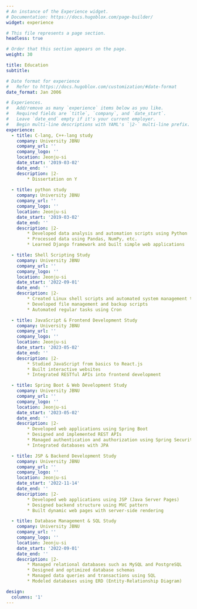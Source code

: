 ```yaml
---
# An instance of the Experience widget.
# Documentation: https://docs.hugoblox.com/page-builder/
widget: experience

# This file represents a page section.
headless: true

# Order that this section appears on the page.
weight: 30

title: Education
subtitle:

# Date format for experience
#   Refer to https://docs.hugoblox.com/customization/#date-format
date_format: Jan 2006

# Experiences.
#   Add/remove as many `experience` items below as you like.
#   Required fields are `title`, `company`, and `date_start`.
#   Leave `date_end` empty if it's your current employer.
#   Begin multi-line descriptions with YAML's `|2-` multi-line prefix.
experience:
  - title: C-lang, C++-lang study
    company: University JBNU
    company_url: ''
    company_logo: ''
    location: Jeonju-si
    date_start: '2019-03-02'
    date_end: ''
    description: |2-
        * Dissertation on Y
        
  - title: python study
    company: University JBNU
    company_url: ''
    company_logo: ''
    location: Jeonju-si
    date_start: '2019-03-02'
    date_end: ''
    description: |2-
        * Developed data analysis and automation scripts using Python
        * Processed data using Pandas, NumPy, etc.
        * Learned Django framework and built simple web applications

  - title: Shell Scripting Study
    company: University JBNU
    company_url: ''
    company_logo: ''
    location: Jeonju-si
    date_start: '2022-09-01'
    date_end: ''
    description: |2-
        * Created Linux shell scripts and automated system management tasks
        * Developed file management and backup scripts
        * Automated regular tasks using Cron

  - title: JavaScript & Frontend Development Study
    company: University JBNU
    company_url: ''
    company_logo: ''
    location: Jeonju-si
    date_start: '2023-05-02'
    date_end: ''
    description: |2-
        * Studied JavaScript from basics to React.js
        * Built interactive websites
        * Integrated RESTful APIs into frontend development

  - title: Spring Boot & Web Development Study
    company: University JBNU
    company_url: ''
    company_logo: ''
    location: Jeonju-si
    date_start: '2023-05-02'
    date_end: ''
    description: |2-
        * Developed web applications using Spring Boot
        * Designed and implemented REST APIs
        * Managed authentication and authorization using Spring Security
        * Integrated databases with JPA

  - title: JSP & Backend Development Study
    company: University JBNU
    company_url: ''
    company_logo: ''
    location: Jeonju-si
    date_start: '2022-11-14'
    date_end: ''
    description: |2-
        * Developed web applications using JSP (Java Server Pages)
        * Designed backend structure using MVC pattern
        * Built dynamic web pages with server-side rendering

  - title: Database Management & SQL Study
    company: University JBNU
    company_url: ''
    company_logo: ''
    location: Jeonju-si
    date_start: '2022-09-01'
    date_end: ''
    description: |2-
        * Managed relational databases such as MySQL and PostgreSQL
        * Designed and optimized database schemas
        * Managed data queries and transactions using SQL
        * Modeled databases using ERD (Entity-Relationship Diagram)

design:
  columns: '1'
---
```

